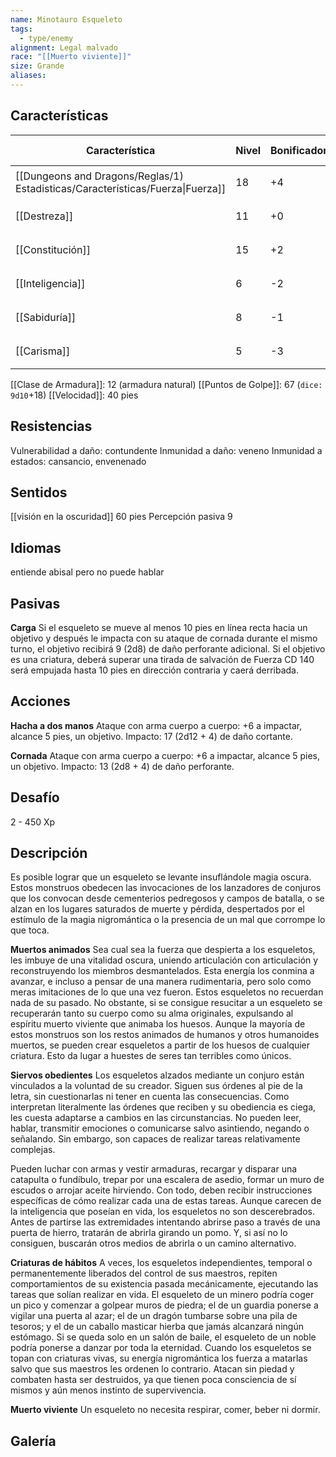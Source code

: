 ```yaml
---
name: Minotauro Esqueleto
tags:
  - type/enemy
alignment: Legal malvado
race: "[[Muerto viviente]]"
size: Grande
aliases:
---
```


## Características

| Característica                                                                 | Nivel | Bonificador | Lanzar dado      |
| ------------------------------------------------------------------------------ | ----- | ----------- | ---------------- |
| [[Dungeons and Dragons/Reglas/1) Estadisticas/Características/Fuerza\|Fuerza]] | 18    | +4          | `dice: 1d20 + 0` |
| [[Destreza]]                                                                   | 11    | +0          | `dice: 1d20 + 0` |
| [[Constitución]]                                                               | 15    | +2          | `dice: 1d20 + 0` |
| [[Inteligencia]]                                                               | 6     | -2          | `dice: 1d20 + 0` |
| [[Sabiduría]]                                                                  | 8     | -1          | `dice: 1d20 + 0` |
| [[Carisma]]                                                                    | 5     | -3          | `dice: 1d20 + 0` |

[[Clase de Armadura]]: 12 (armadura natural)
[[Puntos de Golpe]]: 67 (`dice: 9d10`+18)
[[Velocidad]]: 40 pies

## Resistencias

Vulnerabilidad a daño: contundente
Inmunidad a daño: veneno
Inmunidad a estados: cansancio, envenenado

## Sentidos

[[visión en la oscuridad]] 60 pies
Percepción pasiva 9

## Idiomas

entiende abisal pero no puede hablar

## Pasivas

**Carga**
Si el esqueleto se mueve al menos 10 pies en línea recta hacia un objetivo y después le impacta con su ataque de cornada durante el mismo turno, el objetivo recibirá 9 (2d8) de daño perforante adicional. Si el objetivo es una criatura, deberá superar una tirada de salvación de Fuerza CD 140 será empujada hasta 10 pies en dirección contraria y caerá derribada.

## Acciones

**Hacha a dos manos**
Ataque con arma cuerpo a cuerpo: +6 a impactar, alcance 5 pies, un objetivo. Impacto: 17 (2d12 + 4) de daño cortante.

**Cornada**
Ataque con arma cuerpo a cuerpo: +6 a impactar, alcance 5 pies, un objetivo. 
Impacto: 13 (2d8 + 4) de daño perforante.

## Desafío

2 - 450 Xp

## Descripción

Es posible lograr que un esqueleto se levante insuflándole magia oscura. Estos monstruos  obedecen las invocaciones de los lanzadores de conjuros que los convocan desde cementerios pedregosos y campos de batalla, o se alzan en los lugares saturados de muerte y pérdida,  despertados por el estímulo de la magia nigromántica o la presencia de un mal que corrompe lo que toca.

**Muertos animados**
Sea cual sea la fuerza que despierta a los esqueletos, les imbuye de una vitalidad oscura, uniendo articulación con articulación y reconstruyendo los miembros desmantelados. Esta energía los conmina a avanzar, e incluso a pensar de una manera rudimentaria, pero solo como meras imitaciones de lo que una vez fueron. 
Estos esqueletos no recuerdan nada de su pasado. No obstante, si se consigue resucitar a un esqueleto se recuperarán tanto su cuerpo como su alma originales, expulsando al espíritu muerto viviente que animaba los huesos.
Aunque la mayoría de estos monstruos son los restos animados de humanos y otros humanoides muertos, se pueden crear esqueletos a partir de los huesos de cualquier criatura. Esto da lugar a huestes de seres tan terribles como únicos.

**Siervos obedientes**
Los esqueletos alzados mediante un conjuro están vinculados a la voluntad de su creador. Siguen sus órdenes al pie de la letra, sin cuestionarlas ni tener en cuenta las consecuencias. Como interpretan literalmente las órdenes que reciben y su obediencia es ciega, les cuesta adaptarse a cambios en las circunstancias. No pueden leer, hablar, transmitir emociones o comunicarse salvo asintiendo, negando
o señalando. Sin embargo, son capaces de realizar tareas relativamente complejas.

Pueden luchar con armas y vestir armaduras, recargar y disparar una catapulta o fundíbulo, trepar por una escalera de asedio, formar un muro de escudos o arrojar aceite hirviendo.
Con todo, deben recibir instrucciones específicas de cómo realizar cada una de estas tareas. Aunque carecen de la inteligencia que poseían en vida, los esqueletos no son descerebrados. Antes de partirse las extremidades intentando abrirse paso a través de una puerta de hierro, tratarán de abrirla girando un pomo. Y, si así no lo consiguen, buscarán otros medios de abrirla o un camino alternativo.

**Criaturas de hábitos**
A veces, los esqueletos independientes, temporal o permanentemente liberados del control de sus maestros, repiten comportamientos de su existencia pasada mecánicamente, ejecutando las tareas que solían realizar en vida. El esqueleto de un minero podría coger un pico y comenzar a golpear muros de piedra; el de un guardia ponerse a vigilar una puerta al azar; el de un dragón tumbarse sobre una pila de tesoros; y el de un caballo masticar hierba que jamás alcanzará ningún estómago. Si se queda solo en un salón de baile, el esqueleto de un noble podría ponerse a danzar por toda la eternidad.
Cuando los esqueletos se topan con criaturas vivas, su energía nigromántica los fuerza a matarlas salvo que sus maestros les ordenen lo contrario. Atacan sin piedad y combaten hasta ser destruidos, ya que tienen poca consciencia de sí mismos y aún menos instinto de supervivencia.

**Muerto viviente**
Un esqueleto no necesita respirar, comer, beber ni dormir.

## Galería



